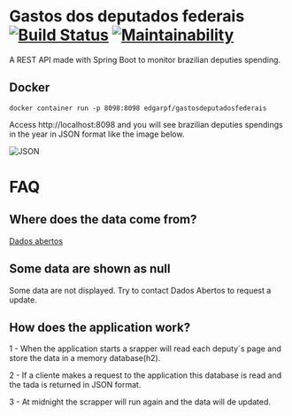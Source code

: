 # Gastos dos deputados federais [![Build Status](https://travis-ci.org/edgarpf/gastos-deputados-federais.svg?branch=master)](https://travis-ci.org/edgarpf/gastos-deputados-federais) [![Maintainability](https://api.codeclimate.com/v1/badges/2902440b44466c6c9ffa/maintainability)](https://codeclimate.com/github/edgarpf/gastos-deputados-federais/maintainability)
A REST API made with Spring Boot to monitor brazilian deputies spending.

## Docker
```
docker container run -p 8098:8098 edgarpf/gastosdeputadosfederais
```

Access http://localhost:8098 and you will see brazilian deputies spendings in the year in JSON format like the image below.

![JSON](https://i.ibb.co/RBfB8Qd/Capturar.png)

# FAQ

## Where does the data come from?

[Dados abertos](https://www.camara.leg.br/transparencia/gastos-parlamentares)

## Some data are shown as null

Some data are not displayed. Try to contact Dados Abertos to request a update.

## How does the application work?

1 - When the application starts a srapper will read each deputy`s page and store the data in a memory database(h2).

2 - If a cliente makes a request to the application this database is read and the tada is returned in JSON format.

3 - At midnight the scrapper will run again and the data will de updated.




